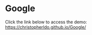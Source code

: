 # Google

Click the link below to access the demo:<br>
<a>https://christopherldo.github.io/Google/</a>